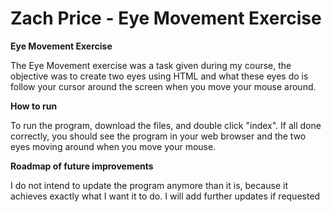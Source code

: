 # Zach Price - Eye Movement Exercise

**Eye Movement Exercise**

The Eye Movement exercise was a task given during my course, the objective was to create two eyes using HTML and what these eyes do is follow your cursor around the screen when you move your mouse around. 

**How to run**

To run the program, download the files, and double click "index". If all done correctly, you should see the program in your web browser and the two eyes moving around when you move your mouse.

**Roadmap of future improvements**

I do not intend to update the program anymore than it is, because it achieves exactly what I want it to do. I will add further updates if requested
